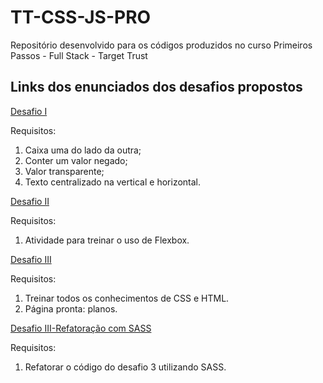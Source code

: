# TT-CSS-JS-PRO

Repositório desenvolvido para os códigos produzidos no curso Primeiros Passos - Full Stack - Target Trust


## Links dos enunciados dos desafios propostos

[Desafio I](https://user-images.githubusercontent.com/70857700/158270615-f151cd6f-236c-4ff9-9d5c-576dae185a18.jpeg)

Requisitos:
  
  1. Caixa uma do lado da outra;
  2. Conter um valor negado;
  3. Valor transparente;
  4. Texto centralizado na vertical e horizontal.

[Desafio II](https://user-images.githubusercontent.com/70857700/158270677-4478d854-9a31-4b18-aed1-b16ec601e4fb.PNG)

Requisitos:
  
  1. Atividade para treinar o uso de Flexbox.

[Desafio III](https://user-images.githubusercontent.com/70857700/158270717-6bfff230-4d72-43f5-b2ae-4b3205cb2c0a.PNG)

Requisitos:
  
  1. Treinar todos os conhecimentos de CSS e HTML.
  2. Página pronta: planos. 

[Desafio III-Refatoração com SASS](https://user-images.githubusercontent.com/70857700/158270717-6bfff230-4d72-43f5-b2ae-4b3205cb2c0a.PNG)

Requisitos:
  
  1. Refatorar o código do desafio 3 utilizando SASS.
